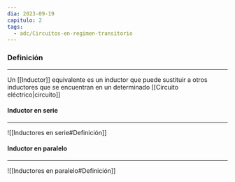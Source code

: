 ```yaml
---
dia: 2023-09-19
capitulo: 2
tags:
  - adc/Circuitos-en-regimen-transitorio
---
```

### Definición
---
Un [[Inductor]] equivalente es un inductor que puede sustituir a otros inductores que se encuentran en un determinado [[Circuito eléctrico|circuito]]

#### Inductor en serie
---
![[Inductores en serie#Definición]]

#### Inductor en paralelo
---
![[Inductores en paralelo#Definición]]